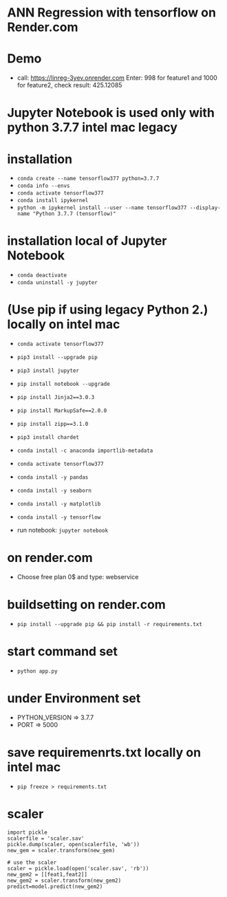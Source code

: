 # ANN Regression with tensorflow on Render.com

# Demo
- call: https://linreg-3yev.onrender.com
Enter: 998 for feature1 and 1000 for feature2, check result: 425.12085

# Jupyter Notebook is used only with python 3.7.7 intel mac legacy

# installation
- `conda create --name tensorflow377 python=3.7.7`
- `conda info --envs`
- `conda activate tensorflow377`
- `conda install ipykernel`
- `python -m ipykernel install --user --name tensorflow377 --display-name "Python 3.7.7 (tensorflow)"`

# installation local of Jupyter Notebook
- `conda deactivate`
- `conda uninstall -y jupyter`

 # (Use pip if using legacy Python 2.)  locally on intel mac
- `conda activate tensorflow377`
- `pip3 install --upgrade pip`
- `pip3 install jupyter`
- `pip install notebook --upgrade`
- `pip install Jinja2==3.0.3`
- `pip install MarkupSafe==2.0.0`
- `pip install zipp==3.1.0`
- `pip3 install chardet`
- `conda install -c anaconda importlib-metadata`


- `conda activate tensorflow377`
- `conda install -y pandas`
- `conda install -y seaborn`
- `conda install -y matplotlib`
- `conda install -y tensorflow`
- run notebook: `jupyter notebook`

# on render.com
- Choose free plan 0$ and type: webservice

# buildsetting on render.com
- `pip install --upgrade pip && pip install -r requirements.txt`

# start command set
- `python app.py`

# under Environment set
- PYTHON_VERSION => 3.7.7
- PORT => 5000

# save requiremenrts.txt locally on intel mac
- `pip freeze > requirements.txt`

# scaler
```
import pickle
scalerfile = 'scaler.sav'
pickle.dump(scaler, open(scalerfile, 'wb'))
new_gem = scaler.transform(new_gem)

# use the scaler
scaler = pickle.load(open('scaler.sav', 'rb'))
new_gem2 = [[feat1,feat2]]
new_gem2 = scaler.transform(new_gem2)
predict=model.predict(new_gem2) 
```